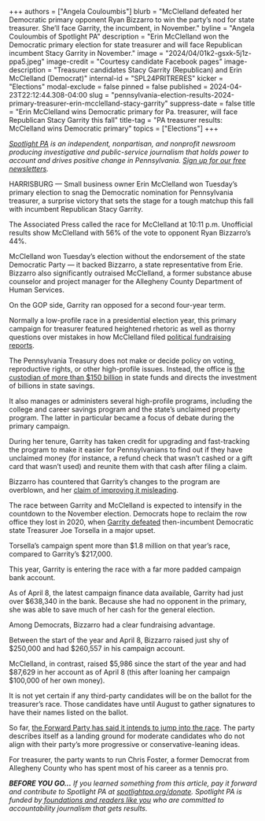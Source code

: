 +++
authors = ["Angela Couloumbis"]
blurb = "McClelland defeated her Democratic primary opponent Ryan Bizzarro to win the party’s nod for state treasurer. She’ll face Garrity, the incumbent, in November."
byline = "Angela Couloumbis of Spotlight PA"
description = "Erin McClelland won the Democratic primary election for state treasurer and will face Republican incumbent Stacy Garrity in November."
image = "2024/04/01k2-gsxk-5j1z-ppa5.jpeg"
image-credit = "Courtesy candidate Facebook pages"
image-description = "Treasurer candidates Stacy Garrity (Republican) and Erin McClelland (Democrat)"
internal-id = "SPL24PRITRERES"
kicker = "Elections"
modal-exclude = false
pinned = false
published = 2024-04-23T22:12:44.308-04:00
slug = "pennsylvania-election-results-2024-primary-treasurer-erin-mcclelland-stacy-garrity"
suppress-date = false
title = "Erin McClelland wins Democratic primary for Pa. treasurer, will face Republican Stacy Garrity this fall"
title-tag = "PA treasurer results: McClelland wins Democratic primary"
topics = ["Elections"]
+++

<a href="https://www.spotlightpa.org/"><em>Spotlight PA</em></a><em> is an independent, nonpartisan, and nonprofit newsroom producing investigative and public-service journalism that holds power to account and drives positive change in Pennsylvania. </em><a href="https://www.spotlightpa.org/newsletters"><em>Sign up for our free newsletters</em></a><em>.</em>

HARRISBURG — Small business owner Erin McClelland won Tuesday’s primary election to snag the Democratic nomination for Pennsylvania treasurer, a surprise victory that sets the stage for a tough matchup this fall with incumbent Republican Stacy Garrity.

The Associated Press called the race for McClelland at 10:11 p.m. Unofficial results show McClelland with 56% of the vote to opponent Ryan Bizzarro’s 44%.

McClelland won Tuesday’s election without the endorsement of the state Democratic Party — it backed Bizzarro, a state representative from Erie. Bizzarro also significantly outraised McClelland, a former substance abuse counselor and project manager for the Allegheny County Department of Human Services.

On the GOP side, Garrity ran opposed for a second four-year term.

<script src="https://www.spotlightpa.org/embed.js" async></script><div data-spl-embed-version="1" data-spl-src="https://www.spotlightpa.org/embeds/newsletter/"></div>

Normally a low-profile race in a presidential election year, this primary campaign for treasurer featured heightened rhetoric as well as thorny questions over mistakes in how McClelland filed <a href="https://penncapital-star.com/campaigns-elections/mcclellands-pa-treasurer-campaign-raised-and-spent-money-months-before-it-officially-existed/">political fundraising reports</a>.

The Pennsylvania Treasury does not make or decide policy on voting, reproductive rights, or other high-profile issues. Instead, the office is <a href="https://www.spotlightpa.org/news/2024/03/pennsylvania-election-2024-treasurer-primary-candidates-stacy-garrity-ryan-bizzarro-erin-mcclelland/">the custodian of more than $150 billion</a> in state funds and directs the investment of billions in state savings.

It also manages or administers several high-profile programs, including the college and career savings program and the state’s unclaimed property program. The latter in particular became a focus of debate during the primary campaign.

During her tenure, Garrity has taken credit for upgrading and fast-tracking the program to make it easier for Pennsylvanians to find out if they have unclaimed money (for instance, a refund check that wasn’t cashed or a gift card that wasn’t used) and reunite them with that cash after filing a claim.

Bizzarro has countered that Garrity’s changes to the program are overblown, and her <a href="https://www.spotlightpa.org/news/2024/03/unclaimed-property-pennsylvania-treasurer/">claim of improving it misleading</a>.

The race between Garrity and McClelland is expected to intensify in the countdown to the November election. Democrats hope to reclaim the row office they lost in 2020, when <a href="https://www.inquirer.com/politics/election/pennsylvania-treasurer-joe-torsella-loses-republican-stacy-garrity-20201110.html">Garrity defeated</a> then-incumbent Democratic state Treasurer Joe Torsella in a major upset.

Torsella’s campaign spent more than $1.8 million on that year’s race, compared to Garrity’s $217,000.

This year, Garrity is entering the race with a far more padded campaign bank account.

As of April 8, the latest campaign finance data available, Garrity had just over $638,340 in the bank. Because she had no opponent in the primary, she was able to save much of her cash for the general election.

Among Democrats, Bizzarro had a clear fundraising advantage.

Between the start of the year and April 8, Bizzarro raised just shy of $250,000 and had $260,557 in his campaign account.

McClelland, in contrast, raised $5,986 since the start of the year and had $87,629 in her account as of April 8 (this after loaning her campaign $100,000 of her own money).

<script src="https://www.spotlightpa.org/embed.js" async></script><div data-spl-embed-version="1" data-spl-src="https://www.spotlightpa.org/embeds/donate/"></div>

It is not yet certain if any third-party candidates will be on the ballot for the treasurer’s race. Those candidates have until August to gather signatures to have their names listed on the ballot.

So far, <a href="https://www.spotlightpa.org/news/2024/04/pennsylvania-election-2024-forward-party-attorney-general-treasurer-ballot-requirements/">the Forward Party has said it intends to jump into the race</a>. The party describes itself as a landing ground for moderate candidates who do not align with their party’s more progressive or conservative-leaning ideas.

For treasurer, the party wants to run Chris Foster, a former Democrat from Allegheny County who has spent most of his career as a tennis pro.

<strong><em>BEFORE YOU GO…</em></strong><em> If you learned something from this article, pay it forward and contribute to Spotlight PA at </em><a href="http://spotlightpa.org/donate"><em>spotlightpa.org/donate</em></a><em>. Spotlight PA is funded by</em><a href="https://www.spotlightpa.org/support"><em> foundations and readers like you</em></a><em> who are committed to accountability journalism that gets results.</em>

